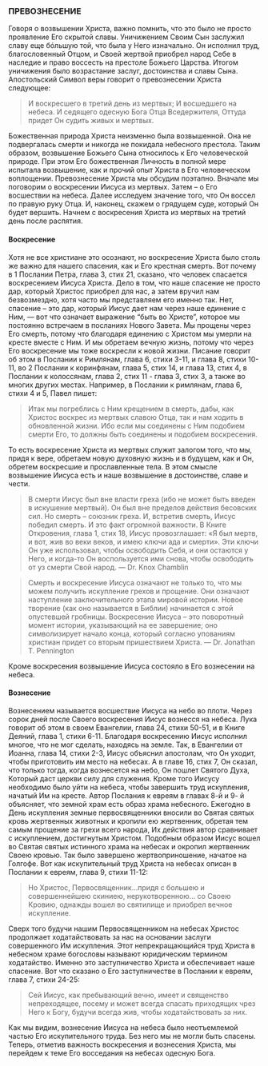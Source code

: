 ### ПРЕВОЗНЕСЕНИЕ

Говоря о возвышении Христа, важно помнить, что это было не просто проявление Его скрытой славы. Уничижением Своим Сын заслужил славу еще бóльшую той, что была у Него изначально. Он исполнил труд, благословенный Отцом, и Своей жертвой приобрел народ Себе в наследие и право воссесть на престоле Божьего Царства. Итогом уничижения было возрастание заслуг, достоинства и славы Сына.
Апостольский Символ веры говорит о превознесении Христа следующее:

> И воскресшего в третий день из мертвых; И восшедшего на небеса. И седящего одесную Бога Отца Вседержителя, Оттуда придет Он судить живых и мертвых.

Божественная природа Христа неизменно была возвышенной. Она не подвергалась смерти и никогда не покидала небесного престола. Таким образом, возвышение Божьего Сына относилось к Его человеческой природе. При этом Его божественная Личность в полной мере испытала возвышение, как и прочий опыт Христа в Его человеческом воплощении.
Превознесение Христа мы обсудим поэтапно. Вначале мы поговорим о воскресении Иисуса из мертвых. Затем – о Его восшествии на небеса. Далее исследуем значение того, что Он воссел по правую руку Отца. И, наконец, скажем о грядущем суде, который Он будет вершить. Начнем с воскресения Христа из мертвых на третий день после распятия.


#### Воскресение

Хотя не все христиане это осознают, но воскресение Христа было столь же важно для нашего спасения, как и Его крестная смерть. Вот почему в 1 Послании Петра, глава 3, стих 21, сказано, что человек спасается воскресением Иисуса Христа. Дело в том, что наше спасение не просто дар, который Христос приобрел для нас, а затем вручил нам безвозмездно, хотя часто мы представляем его именно так. Нет, спасение – это дар, который Иисус дает нам через наше единение с Ним, — вот что означает выражение “быть во Христе”, которое мы постоянно встречаем в посланиях Нового Завета.
Мы прощены через Его смерть, потому что благодаря единению с Христом мы умерли на кресте вместе с Ним. И мы обретаем вечную жизнь, потому что через Его воскресение мы тоже воскресли к новой жизни. Писание говорит об этом в Послании к Римлянам, глава 6, стихи 3-11, и глава 8, стихи 10-11, во 2 Послании к коринфянам, глава 5, стих 14, и глава 13, стих 4, в Послании к колоссянам, глава 2, стих 11 - глава 3, стих 3, а также во многих других местах.
Например, в Послании к римлянам, глава 6, стихи 4 и 5, Павел пишет:

> Итак мы погреблись с Ним крещением в смерть, дабы, как Христос воскрес из мертвых славою Отца, так и нам ходить в обновленной жизни. Ибо если мы соединены с Ним подобием смерти Его, то должны быть соединены и подобием воскресения.

То есть воскресение Христа из мертвых служит залогом того, что мы, придя к вере, обретаем новую духовную жизнь и в будущем, как и Он, обретем воскресшие и прославленные тела. В этом смысле возвышение Иисуса есть и наше возвышение в достоинстве, славе и чести.

> В смерти Иисус был вне власти греха (ибо не может быть введен в искушение мертвый). Он был вне пределов действия бесовских сил. Но смерть – союзник греха. И, встретив смерть, Иисус победил смерть. И это факт огромной важности. В Книге Откровения, глава 1, стих 18, Иисус провозглашает: «Я был мертв, и вот, жив во веки веков, и имею ключи ада и смерти». Эти ключи Он уже использовал, чтобы освободить Себя, и они остаются у Него, и когда-то Он воспользуется ими снова, чтобы освободить от уз смерти Свой народ.
> —	Dr. Knox Chamblin


> Смерть и воскресение Иисуса означают не только то, что мы можем получить искупление грехов и прощение. Они означают наступление заключительного этапа мировой истории. Новое творение (как оно называется в Библии) начинается с этой опустевшей гробницы. Воскресение Иисуса – это поворотный момент истории, указывающий на ее завершение; оно символизирует начало конца, который согласно упованиям христиан придет со вторым пришествием Христа.
> —	Dr. Jonathan T. Pennington

Кроме воскресения возвышение Иисуса состояло в Его вознесении на небеса.

#### Вознесение

Вознесением называется восшествие Иисуса на небо во плоти. Через сорок дней после Своего воскресения Иисус вознесся на небеса. Лука говорит об этом в своем Евангелии, глава 24, стихи 50-51, и в Книге Деяний, глава 1, стихи 6-11.
Благодаря воскресению Иисус исполнил многое, что не мог сделать, находясь на земле. Так, в Евангелии от Иоанна, глава 14, стихи 2-3, Иисус объяснил апостолам, что Он уходит, чтобы приготовить им место на небесах. А в главе 16, стих 7, Он сказал, что только тогда, когда вознесется на небо, Он пошлет Святого Духа, Который даст церкви силу для служения.
Кроме того Иисусу необходимо было уйти на небеса, чтобы завершить труд искупления, начатый Им на кресте. Автор Послания к евреям в главах 8-й и 9- й объясняет, что земной храм есть образ храма небесного. Ежегодно в День искупления земные первосвященники вносили во Святая святых кровь жертвенных животных и кропили ею жертвенник, обретая тем самым прощение за грехи всего народа, Их действия автор сравнивает с искуплением, достигнутым Христом. Подобным образом Иисус вошел во Святая святых истинного храма на небесах и окропил жертвенник Своею кровью. Так было завершено жертвоприношение, начатое на Голгофе.
Вот как искупительный труд Христа на небесах описан в Послании к евреям, глава 9, стихи 11-12:

> Но Христос, Первосвященник...придя с большею и совершеннейшею скиниею, нерукотворенною... со Своею Кровию, однажды вошел во святилище и приобрел вечное искупление.

Сверх того будучи нашим Первосвященником на небесах Христос продолжает ходатайствовать за нас на основании заслуги совершенного Им искупления. Этот непрекращающийся труд Христа в небесном храме богословы называют юридическим термином ходатайство. Именно это заступничество Христа и обеспечивает наше спасение.
Вот что сказано о Его заступничестве в Послании к евреям, глава 7, стихи 24-25:

>  Сей Иисус, как пребывающий вечно, имеет и священство непреходящее, посему и может всегда спасать приходящих чрез Него к Богу, будучи всегда жив, чтобы ходатайствовать за них.

Как мы видим, вознесение Иисуса на небеса было неотъемлемой частью Его искупительного труда. Без него мы не могли быть спасены.
Теперь, отметив важность воскресения и вознесения Христа, мы перейдем к теме Его восседания на небесах одесную Бога.
